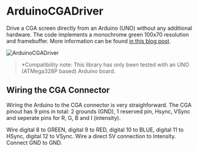 # ArduinoCGADriver
Drive a CGA screen directly from an Arduino (UNO) without any additional hardware. The code implements a monochrome green 100x70 resolution and framebuffer. More information can be found [in this blog post](http://www.diericx.net/post/drive-cga-screen-with-arduino/).

![ArduinoCGADriver](https://github.com/christophediericx/ArduinoCGADriver/blob/master/Images/CGADriver.png)

> *Compatibility note: This library has only been tested with an UNO (ATMega328P based) Arduino board.

## Wiring the CGA Connector ##

Wiring the Arduino to the CGA connector is very straighforward. The CGA pinout  has 9 pins in total: 2 grounds (GND), 1 reserved pin, Hsync, VSync and seperate pins for R, G, B and I (intensity).

Wire digital 8 to GREEN, digital 9 to RED, digital 10 to BLUE, digital 11 to HSync, digital 12 to VSync. Wire a direct 5V connection to Intensity. Connect GND to GND.



